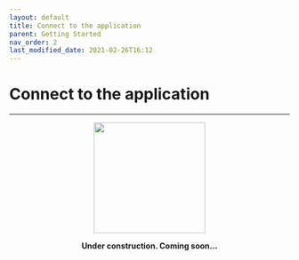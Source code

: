 ```yaml
---
layout: default
title: Connect to the application
parent: Getting Started
nav_order: 2
last_modified_date: 2021-02-26T16:12
---
```


# Connect to the application

---

<div style="display: flex; flex-direction: column; align-items: center;">
    <img src="{{site.url}}/assets/images/warning.png" style="width: 200px;">
    <p style="font-weight: bold;">Under construction. Coming soon...</p>
</div>